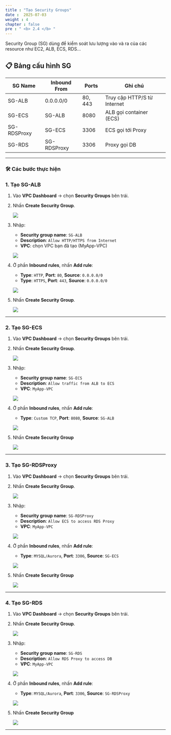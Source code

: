 ```yaml
---
title : "Tạo Security Groups"
date :  2025-07-03
weight : 4
chapter : false
pre : " <b> 2.4 </b> "
---
```




Security Group (SG) dùng để kiểm soát lưu lượng vào và ra của các resource như EC2, ALB, ECS, RDS...

## 📋 Bảng cấu hình SG

| SG Name      | Inbound From | Ports       | Ghi chú                     |
|--------------|--------------|-------------|-----------------------------|
| SG-ALB       | 0.0.0.0/0    | 80, 443     | Truy cập HTTP/S từ Internet |
| SG-ECS       | SG-ALB       |  8080 | ALB gọi container (ECS)     |
| SG-RDSProxy  | SG-ECS       | 3306  | ECS gọi tới Proxy           |
| SG-RDS       | SG-RDSProxy  | 3306 | Proxy gọi DB                |

---

### 🛠️ Các bước thực hiện

### 1. Tạo **SG-ALB**

1. Vào **VPC Dashboard** → chọn **Security Groups** bên trái.
2. Nhấn **Create Security Group**.

   ![](/images/2.4/0001.png) 

3. Nhập:
   - **Security group name**: `SG-ALB`
   - **Description**: `Allow HTTP/HTTPS from Internet`
   - **VPC**: chọn VPC bạn đã tạo (MyApp-VPC)

   ![](/images/2.4/0002.png) 

4. Ở phần **Inbound rules**, nhấn **Add rule**:
   - **Type**: `HTTP`, **Port**: `80`, **Source**: `0.0.0.0/0`
   - **Type**: `HTTPS`, **Port**: `443`, **Source**: `0.0.0.0/0`

   ![](/images/2.4/0003.png) 

5. Nhấn **Create Security Group**.

   ![](/images/2.4/0004.png) 

---

### 2. Tạo **SG-ECS**

1. Vào **VPC Dashboard** → chọn **Security Groups** bên trái.
2. Nhấn **Create Security Group**.

   ![](/images/2.4/0001.png) 

3. Nhập:
   - **Security group name**: `SG-ECS`
   - **Description**: `Allow traffic from ALB to ECS`
   - **VPC**: `MyApp-VPC`

   ![](/images/2.4/0005.png) 

4. Ở phần **Inbound rules**, nhấn **Add rule**:
   - **Type**: `Custom TCP`, **Port**: `8080`, **Source**: `SG-ALB`

   ![](/images/2.4/0006.png) 

5. Nhấn **Create Security Group**

   ![](/images/2.4/0004.png) 

---

### 3. Tạo **SG-RDSProxy**

1. Vào **VPC Dashboard** → chọn **Security Groups** bên trái.
2. Nhấn **Create Security Group**.

   ![](/images/2.4/0001.png) 
3. Nhập:
   - **Security group name**: `SG-RDSProxy`
   - **Description**: `Allow ECS to access RDS Proxy`
   - **VPC**: `MyApp-VPC`

   ![](/images/2.4/0007.png) 

4. Ở phần **Inbound rules**, nhấn **Add rule**:
   - **Type**: `MYSQL/Aurora`, **Port**: `3306`, **Source**: `SG-ECS`

   ![](/images/2.4/0008.png) 
5. Nhấn **Create Security Group**

   ![](/images/2.4/0004.png) 

---

### 4. Tạo **SG-RDS**

1. Vào **VPC Dashboard** → chọn **Security Groups** bên trái.
2. Nhấn **Create Security Group**.

   ![](/images/2.4/0001.png) 

3. Nhập:
   - **Security group name**: `SG-RDS`
   - **Description**: `Allow RDS Proxy to access DB`
   - **VPC**: `MyApp-VPC`

   ![](/images/2.4/0009.png) 

4. Ở phần **Inbound rules**, nhấn **Add rule**:
   - **Type**: `MYSQL/Aurora`, **Port**: `3306`, **Source**: `SG-RDSProxy`

   ![](/images/2.4/0010.png) 

5. Nhấn **Create Security Group**

   ![](/images/2.4/0004.png) 

---


